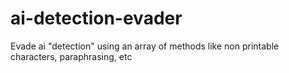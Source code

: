 # ai-detection-evader
Evade ai "detection" using an array of methods like non printable characters, paraphrasing, etc
